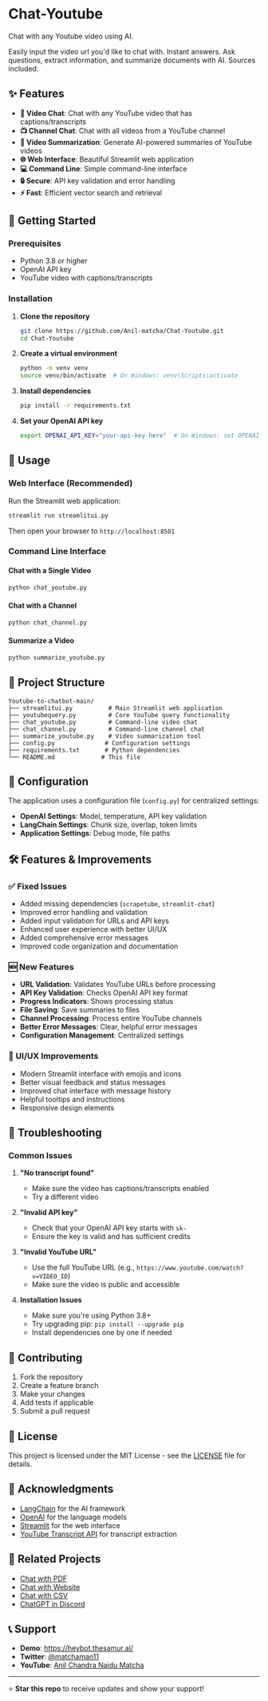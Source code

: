 # Chat-Youtube
Chat with any Youtube video using AI. 

Easily input the video url you'd like to chat with. Instant answers. Ask questions, extract information, and summarize documents with AI. Sources included.

## ✨ Features

- **🎥 Video Chat**: Chat with any YouTube video that has captions/transcripts
- **📺 Channel Chat**: Chat with all videos from a YouTube channel
- **📝 Video Summarization**: Generate AI-powered summaries of YouTube videos
- **🌐 Web Interface**: Beautiful Streamlit web application
- **💻 Command Line**: Simple command-line interface
- **🔒 Secure**: API key validation and error handling
- **⚡ Fast**: Efficient vector search and retrieval

## 🚀 Getting Started

### Prerequisites

- Python 3.8 or higher
- OpenAI API key
- YouTube video with captions/transcripts

### Installation

1. **Clone the repository**
   ```bash
   git clone https://github.com/Anil-matcha/Chat-Youtube.git
   cd Chat-Youtube
   ```

2. **Create a virtual environment**
   ```bash
   python -m venv venv
   source venv/bin/activate  # On Windows: venv\Scripts\activate
   ```

3. **Install dependencies**
   ```bash
   pip install -r requirements.txt
   ```

4. **Set your OpenAI API key**
   ```bash
   export OPENAI_API_KEY="your-api-key-here"  # On Windows: set OPENAI_API_KEY=your-api-key-here
   ```

## 🎯 Usage

### Web Interface (Recommended)

Run the Streamlit web application:

```bash
streamlit run streamlitui.py
```

Then open your browser to `http://localhost:8501`

### Command Line Interface

#### Chat with a Single Video
```bash
python chat_youtube.py
```

#### Chat with a Channel
```bash
python chat_channel.py
```

#### Summarize a Video
```bash
python summarize_youtube.py
```

## 📁 Project Structure

```
Youtube-to-chatbot-main/
├── streamlitui.py          # Main Streamlit web application
├── youtubequery.py         # Core YouTube query functionality
├── chat_youtube.py         # Command-line video chat
├── chat_channel.py         # Command-line channel chat
├── summarize_youtube.py    # Video summarization tool
├── config.py              # Configuration settings
├── requirements.txt       # Python dependencies
└── README.md             # This file
```

## 🔧 Configuration

The application uses a configuration file (`config.py`) for centralized settings:

- **OpenAI Settings**: Model, temperature, API key validation
- **LangChain Settings**: Chunk size, overlap, token limits
- **Application Settings**: Debug mode, file paths

## 🛠️ Features & Improvements

### ✅ Fixed Issues
- Added missing dependencies (`scrapetube`, `streamlit-chat`)
- Improved error handling and validation
- Added input validation for URLs and API keys
- Enhanced user experience with better UI/UX
- Added comprehensive error messages
- Improved code organization and documentation

### 🆕 New Features
- **URL Validation**: Validates YouTube URLs before processing
- **API Key Validation**: Checks OpenAI API key format
- **Progress Indicators**: Shows processing status
- **File Saving**: Save summaries to files
- **Channel Processing**: Process entire YouTube channels
- **Better Error Messages**: Clear, helpful error messages
- **Configuration Management**: Centralized settings

### 🎨 UI/UX Improvements
- Modern Streamlit interface with emojis and icons
- Better visual feedback and status messages
- Improved chat interface with message history
- Helpful tooltips and instructions
- Responsive design elements

## 🚨 Troubleshooting

### Common Issues

1. **"No transcript found"**
   - Make sure the video has captions/transcripts enabled
   - Try a different video

2. **"Invalid API key"**
   - Check that your OpenAI API key starts with `sk-`
   - Ensure the key is valid and has sufficient credits

3. **"Invalid YouTube URL"**
   - Use the full YouTube URL (e.g., `https://www.youtube.com/watch?v=VIDEO_ID`)
   - Make sure the video is public and accessible

4. **Installation Issues**
   - Make sure you're using Python 3.8+
   - Try upgrading pip: `pip install --upgrade pip`
   - Install dependencies one by one if needed

## 🤝 Contributing

1. Fork the repository
2. Create a feature branch
3. Make your changes
4. Add tests if applicable
5. Submit a pull request

## 📄 License

This project is licensed under the MIT License - see the [LICENSE](LICENSE) file for details.

## 🙏 Acknowledgments

- [LangChain](https://langchain.com/) for the AI framework
- [OpenAI](https://openai.com/) for the language models
- [Streamlit](https://streamlit.io/) for the web interface
- [YouTube Transcript API](https://github.com/jdepoix/youtube-transcript-api) for transcript extraction

## 🔗 Related Projects

- [Chat with PDF](https://github.com/Anil-matcha/ChatPDF)
- [Chat with Website](https://github.com/Anil-matcha/Website-to-Chatbot)
- [Chat with CSV](https://github.com/Anil-matcha/Chat-With-Excel)
- [ChatGPT in Discord](https://github.com/Anil-matcha/DiscordGPT)

## 📞 Support

- **Demo**: https://heybot.thesamur.ai/
- **Twitter**: [@matchaman11](https://twitter.com/matchaman11)
- **YouTube**: [Anil Chandra Naidu Matcha](https://www.youtube.com/@AnilChandraNaiduMatcha)

---

⭐ **Star this repo** to receive updates and show your support!

